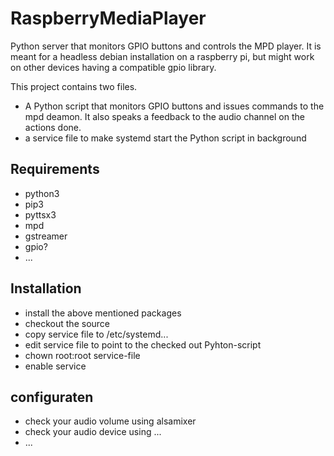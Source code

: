 # RaspberryMediaPlayer
Python server that monitors GPIO buttons and controls the MPD player. It is meant for a headless debian installation on a raspberry pi, but might work on other devices having a compatible gpio library.

This project contains two files. 
- A Python script that monitors GPIO buttons and issues commands to the mpd deamon. It also speaks a feedback to the audio channel on the actions done. 
- a service file to make systemd start the Python script in background

## Requirements
- python3
- pip3
- pyttsx3
- mpd
- gstreamer
- gpio?
- ...

## Installation
- install the above mentioned packages
- checkout the source
- copy service file to /etc/systemd... 
- edit service file to point to the checked out Pyhton-script
- chown root:root service-file
- enable service

## configuraten
- check your audio volume using alsamixer
- check your audio device using ...
- ...
